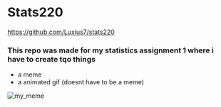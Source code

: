 # Stats220
https://github.com/Luxius7/stats220
### This repo was made for my statistics assignment 1 where i have to create tqo things
* a meme
* a animated gif (doesnt have to be a meme)

![my_meme](https://user-images.githubusercontent.com/100745235/158490513-ad439799-cfc2-4fa3-988c-7de0ee26cff5.png)
